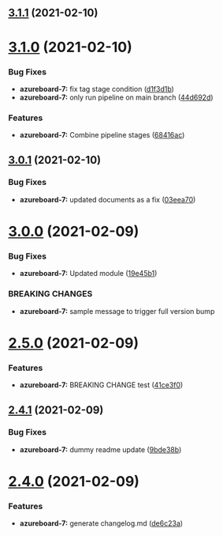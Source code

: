 ## [3.1.1](https://github.com/picardsrcd/tagging_test/compare/3.1.0...3.1.1) (2021-02-10)

# [3.1.0](https://github.com/picardsrcd/tagging_test/compare/3.0.1...3.1.0) (2021-02-10)


### Bug Fixes

* **azureboard-7:** fix tag stage condition ([d1f3d1b](https://github.com/picardsrcd/tagging_test/commit/d1f3d1b8ab1fcf1efaa859ff38375fee47ba520e))
* **azureboard-7:** only run pipeline on main branch ([44d692d](https://github.com/picardsrcd/tagging_test/commit/44d692dae174c39c84d5ee1274e2061cd66d43d0))


### Features

* **azureboard-7:** Combine pipeline stages ([68416ac](https://github.com/picardsrcd/tagging_test/commit/68416aceadc5ef77b94e829bd422c254d652dcd2))

## [3.0.1](https://github.com/picardsrcd/tagging_test/compare/3.0.0...3.0.1) (2021-02-10)


### Bug Fixes

* **azureboard-7:** updated documents as a fix ([03eea70](https://github.com/picardsrcd/tagging_test/commit/03eea70eb051d963cfa0071f8899e189364a6e7c))

# [3.0.0](https://github.com/picardsrcd/tagging_test/compare/2.5.0...3.0.0) (2021-02-09)


### Bug Fixes

* **azureboard-7:** Updated module ([19e45b1](https://github.com/picardsrcd/tagging_test/commit/19e45b1cf09d47d05325af2bdba6a7ffe219a009))


### BREAKING CHANGES

* **azureboard-7:** sample message to trigger full version bump

# [2.5.0](https://github.com/picardsrcd/tagging_test/compare/2.4.1...2.5.0) (2021-02-09)


### Features

* **azureboard-7:** BREAKING CHANGE test ([41ce3f0](https://github.com/picardsrcd/tagging_test/commit/41ce3f0e6032ecaf2e8d0628cfa2e5716552adaf))

## [2.4.1](https://github.com/picardsrcd/tagging_test/compare/2.4.0...2.4.1) (2021-02-09)


### Bug Fixes

* **azureboard-7:** dummy readme update ([9bde38b](https://github.com/picardsrcd/tagging_test/commit/9bde38bb87500d8e0646d790e2d30a0dcb2a22b9))

# [2.4.0](https://github.com/picardsrcd/tagging_test/compare/2.3.0...2.4.0) (2021-02-09)


### Features

* **azureboard-7:** generate changelog.md ([de6c23a](https://github.com/picardsrcd/tagging_test/commit/de6c23adb1ea740b0f848cdab66016b928b82258))
